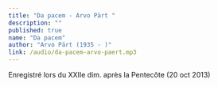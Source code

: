 ```yaml
---
title: "Da pacem - Arvo Pärt "
description: ""
published: true
name: "Da pacem"
author: "Arvo Pärt (1935 - )"
link: /audio/da-pacem-arvo-paert.mp3
---
```


Enregistré lors du XXIIe dim. après la Pentecôte (20 oct 2013)